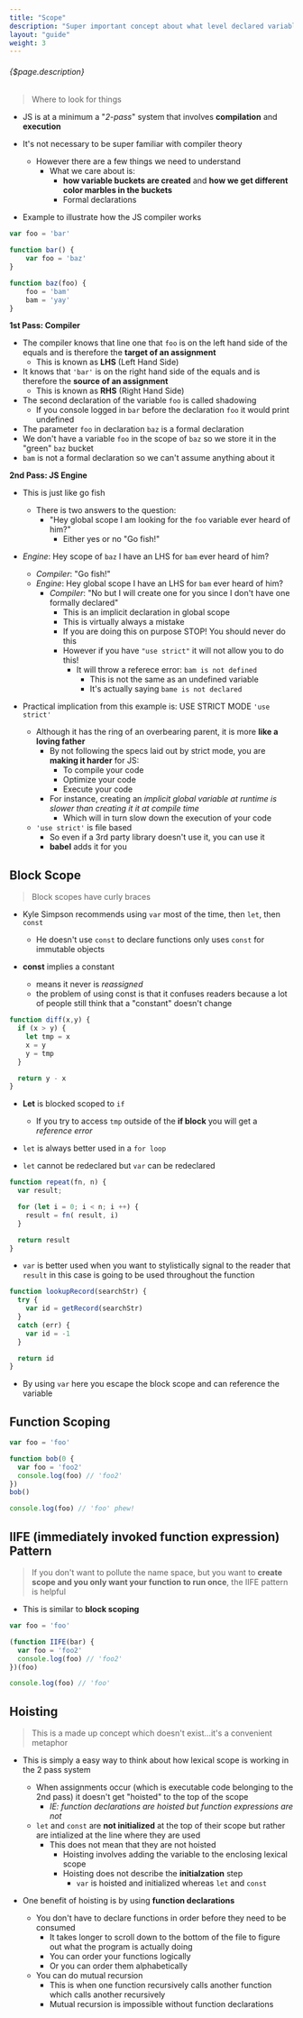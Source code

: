 ```yaml
---
title: "Scope"
description: "Super important concept about what level declared variables can be accessed"
layout: "guide"
weight: 3
---
```


###### {$page.description}

<article id="1">

> Where to look for things

* JS is at a minimum a "*2-pass*" system that involves **compilation** and **execution**
* It's not necessary to be super familiar with compiler theory
	* However there are a few things we need to understand
		* What we care about is:
			* **how variable buckets are created** and **how we get different color marbles in the buckets**
			* Formal declarations

* Example to illustrate how the JS compiler works

```javascript
var foo = 'bar'

function bar() {
	var foo = 'baz'
}

function baz(foo) {
	foo = 'bam'
	bam = 'yay'
}
```

**1st Pass: Compiler**

* The compiler knows that line one that `foo` is on the left hand side of the equals and is therefore the **target of an assignment**
	* This is known as **LHS** (Left Hand Side)
* It knows that `'bar'` is on the right hand side of the equals and is therefore the **source of an assignment**
	* This is known as **RHS** (Right Hand Side)
* The second declaration of the variable `foo` is called shadowing
	* If you console logged in `bar` before the declaration `foo` it would print undefined
* The parameter `foo` in declaration `baz` is a formal declaration
* We don't have a variable `foo` in the scope of `baz` so we store it in the "green" `baz` bucket
* `bam` is not a formal declaration so we can't assume anything about it

**2nd Pass: JS Engine**

* This is just like go fish
	* There is two answers to the question:
		* "Hey global scope I am looking for the `foo` variable ever heard of him?"
			* Either yes or no "Go fish!"
* *Engine*: Hey scope of `baz` I have an LHS for `bam` ever heard of him?
	* *Compiler*: "Go fish!"
	* *Engine*: Hey global scope I have an LHS for `bam` ever heard of him?
		* *Compiler*: "No but I will create one for you since I don't have one formally declared"
			* This is an implicit declaration in global scope
			* This is virtually always a mistake
			* If you are doing this on purpose STOP! You should never do this
			* However if you have `"use strict"` it will not allow you to do this!
				* It will throw a referece error: `bam is not defined`
					* This is not the same as an undefined variable
					* It's actually saying `bame is not declared`

* Practical implication from this example is: USE STRICT MODE `'use strict'`
	* Although it has the ring of an overbearing parent, it is more **like a loving father**
		* By not following the specs laid out by strict mode, you are **making it harder** for JS:
			* To compile your code
			* Optimize your code
			* Execute your code
		* For instance, creating an *implicit global variable at runtime is slower than creating it it at compile time*
			* Which will in turn slow down the execution of your code
	* `'use strict'` is file based
		* So even if a 3rd party library doesn't use it, you can use it
		* **babel** adds it for you
</article>

<article id="2">

## Block Scope

> Block scopes have curly braces

* Kyle Simpson recommends using `var` most of the time, then `let`, then `const`
  * He doesn't use `const` to declare functions only uses `const` for immutable objects

* **const** implies a constant
  * means it never is *reassigned*
  * the problem of using const is that it confuses readers because a lot of people still think that a "constant" doesn't change

```javascript
function diff(x,y) {
  if (x > y) {
    let tmp = x 
    x = y
    y = tmp
  }

  return y - x
}
```

* **Let** is blocked scoped to `if`
  * If you try to access `tmp` outside of the **if block** you will get a *reference error*

* `let` is always better used in a `for loop`
* `let` cannot be redeclared but `var` can be redeclared

```javascript
function repeat(fn, n) {
  var result;

  for (let i = 0; i < n; i ++) {
    result = fn( result, i)
  }

  return result
}

```

* `var` is better used when you want to stylistically signal to the reader that `result` in this case is going to be used throughout the function

```javascript
function lookupRecord(searchStr) {
  try {
    var id = getRecord(searchStr)
  }
  catch (err) {
    var id = -1
  }

  return id
}
```

* By using `var` here you escape the block scope and can reference the variable

</article>


<article id="3">

## Function Scoping

```javascript
var foo = 'foo'

function bob(0 {
  var foo = 'foo2'
  console.log(foo) // 'foo2'
})
bob()

console.log(foo) // 'foo' phew!
```

</article>


<article id="4">

## IIFE (immediately invoked function expression) Pattern

> If you don't want to pollute the name space, but you want to **create scope and you only want your function to run once**, the IIFE pattern is helpful

* This is similar to **block scoping**

```javascript
var foo = 'foo'

(function IIFE(bar) {
  var foo = 'foo2'
  console.log(foo) // 'foo2'
})(foo)

console.log(foo) // 'foo'
```

</article>

<article id="5">

## Hoisting

> This is a made up concept which doesn't exist...it's a convenient metaphor

* This is simply a easy way to think about how lexical scope is working in the 2 pass system
	* When assignments occur (which is executable code belonging to the 2nd pass) it doesn't get "hoisted" to the top of the scope
		* *IE: function declarations are hoisted but function expressions are not*
	* `let` and `const` are **not initialized** at the top of their scope but rather are intialized at the line where they are used
		* This does not mean that they are not hoisted
			* Hoisting involves adding the variable to the enclosing lexical scope
			* Hoisting does not describe the **initialzation** step
				* `var` is hoisted and initialized whereas `let` and `const`

* One benefit of hoisting is by using **function declarations**
	* You don't have to declare functions in order before they need to be consumed
		* It takes longer to scroll down to the bottom of the file to figure out what the program is actually doing
		* You can order your functions logically
		* Or you can order them alphabetically
	* You can do mutual recursion
		* This is when one function recursively calls another function which calls another recursively
		* Mutual recursion is impossible without function declarations



</article>

